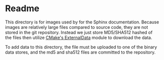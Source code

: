 Readme
======

This directory is for images used by for the Sphinx
documentation. Because images are relatively large files compared to
source code, they are not stored in the git repository. Instead we
just store MD5/SHA512 hashed of the files then utilize [CMake's
ExternalData](https://cmake.org/cmake/help/v3.10/module/ExternalData.html)
module to download the data.

To add data to this directory, the file must be uploaded to one of the
binary data stores, and the md5 and sha512 files are committed to the repository.
